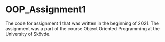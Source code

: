 # OOP_Assignment1
The code for assignment 1 that was written in the beginning of 2021. The assignment was a part of the course Object Oriented Programming at the University of Skövde.
